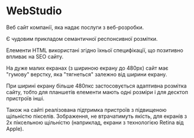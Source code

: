 # WebStudio
<p>Веб сайт компанії, яка надає послуги з веб-розробки. </p>
<p>Є чудовим прикладом семантичної респонсивної розмітки. </p>
<p>Елементи HTML використані згідно їхньої специфікації, що позитивно впливає на SEO сайту.  </p>
<p>На дуже малих екранах (з шириною екрану до 480px) сайт має "гумову" верстку, яка "тягнеться" залежно від ширини екрану.</p>
<p>При ширині екрану більше 480пкс застосовується адаптивна розмітка сайту, тобто для планшетів елементи мають одні розміри і для десктоп пристроїв інші. </p>
<p>Також на сайті реалізована підтримка пристроїв з підвищеною щільністю пікселів. Зображення, не втрачатимуть якість, для екранів з 2x піксельною щільністю (наприклад, екрани з технологією Retina від Apple).  </p>



